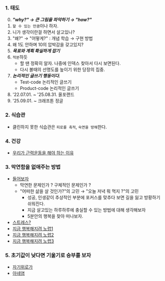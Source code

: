 ### 1. 태도
0. ***"why?" → 큰 그림을 파악하기 → "how?"*** 
1. `할 수 있는 만큼`이나 하자.
2. 니가 생각이란걸 하면서 살고있나?
3. "왜?" → "어떻게?" : 개념 학습 → 구현 방법
4. 왜 1도 안하며 10의 압박감을 갖고있지?
5. ***목표와 계획 확실하게 잡기***
6. `적분`하듯 
   - 할 땐 정확히 알자. 나중에 인덱스 찾아서 다시 보면된다. 
   - 다시 볼때의 선명도를 높이기 위한 당장의 집중.
7. ***논리적인 글쓰기 행동이다.***
    - Test-code 논리적인 글쓰기
    - Product-code 논리적인 글쓰기
8. '22.07.01. ~ '25.08.31. 올포랜드
9. '25.09.01. ~ 크래프톤 정글

### 2. 식습관
- 클린하지 못한 식습관은 `피로를 축적`, `숙면을 방해`한다.

### 4. 건강
- [우리가 근력운동을 해야 하는 이유](https://www.youtube.com/watch?v=_xItGbdNgR8&t=29s)

### 3. 막연함을 없애주는 방법
- [들어보자](https://www.youtube.com/watch?v=2fX8G78GukM)
    - 막연한 문제인가 ? 구체적인 문제인가 ?
    - "어떠한 삶을 살 것인가?"의 고민 → "오늘 저녁 뭐 먹지 ?"의 고민 
        - 성공, 인생같이 추상적인 부분에 포커스를 맞추다 보면 길을 잃고 방황하기 쉬워진다.
        - 지금 살고있는 하루하루에 충실할 수 있는 방법에 대해 생각해보자
        - 5분안의 행복을 찾아 떠나보자.
- [스트레스?](https://www.youtube.com/watch?v=BrSBJmoulsc)
- [지금 행복해지려 노렵1](https://www.youtube.com/watch?v=XMtQMDijumE)
- [지금 행복해지려 노렵2](https://www.youtube.com/watch?v=hkktujZM_FI)
- [지금 행복해지려 노렵3](https://www.youtube.com/watch?v=gMfm_xPZsR0)

### 5. 초기값이 낮다면 기울기로 승부를 보자
- [자기위로가](https://www.youtube.com/watch?v=vNC01u0-NIE)
- [아녜염](https://www.youtube.com/watch?v=b84k3aSfaZM)
